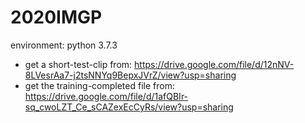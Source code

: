 # 2020IMGP

environment: python 3.7.3

- get a short-test-clip from: https://drive.google.com/file/d/12nNV-8LVesrAa7-j2tsNNYq9BepxJVrZ/view?usp=sharing
- get the training-completed file from: https://drive.google.com/file/d/1afQBIr-sq_cwoLZT_Ce_sCAZexEcCyRs/view?usp=sharing
